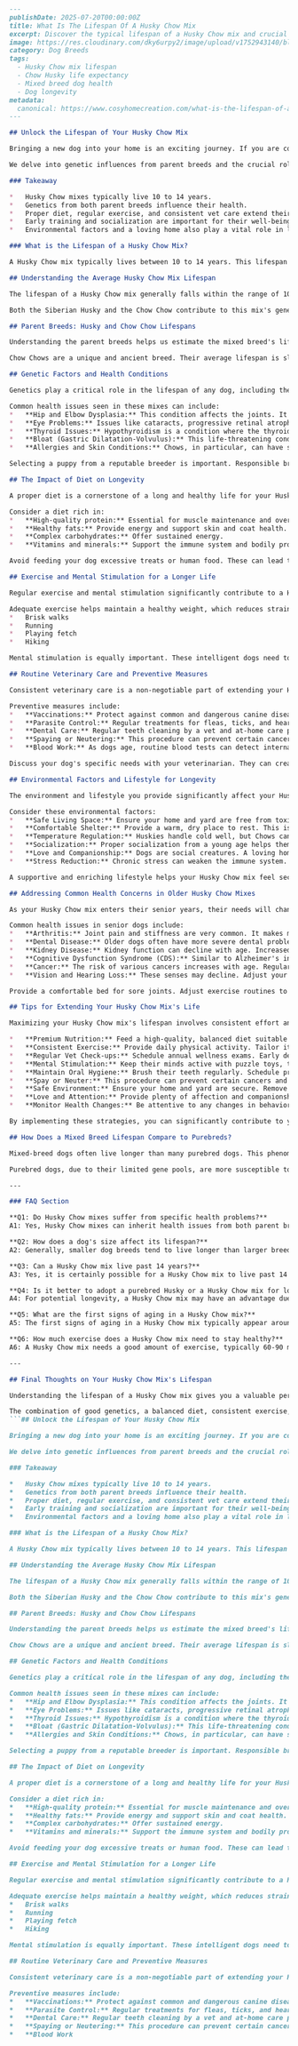 ```markdown
---
publishDate: 2025-07-20T00:00:00Z
title: What Is The Lifespan Of A Husky Chow Mix
excerpt: Discover the typical lifespan of a Husky Chow mix and crucial factors like genetics, diet, and care that influence their longevity.
image: https://res.cloudinary.com/dky6urpy2/image/upload/v1752943140/blog_image_1752943140_cwdyju.webp
category: Dog Breeds
tags:
  - Husky Chow mix lifespan
  - Chow Husky life expectancy
  - Mixed breed dog health
  - Dog longevity
metadata:
  canonical: https://www.cosyhomecreation.com/what-is-the-lifespan-of-a-husky-chow-mix
---

## Unlock the Lifespan of Your Husky Chow Mix

Bringing a new dog into your home is an exciting journey. If you are considering a Husky Chow mix, you likely wonder about their unique traits. One common question many prospective owners ask is, "What is the lifespan of a Husky Chow mix?" Understanding their life expectancy helps you prepare for a lifetime of companionship. This article explores the average lifespan of these beautiful mixed-breed dogs. We will also discuss the many factors that impact their health and longevity.

We delve into genetic influences from parent breeds and the crucial role of daily care. This includes diet, exercise, and regular veterinary check-ups. Our goal is to provide you with insights that will help your Husky Chow mix live a long, healthy, and happy life. Knowing what to expect empowers you to give your furry friend the best possible care.

### Takeaway

*   Husky Chow mixes typically live 10 to 14 years.
*   Genetics from both parent breeds influence their health.
*   Proper diet, regular exercise, and consistent vet care extend their lifespan.
*   Early training and socialization are important for their well-being.
*   Environmental factors and a loving home also play a vital role in longevity.

### What is the Lifespan of a Husky Chow Mix?

A Husky Chow mix typically lives between 10 to 14 years. This lifespan is a general estimate, as individual dogs vary. Many factors influence how long your specific dog will live. These factors include genetics, diet, exercise, and overall health care.

## Understanding the Average Husky Chow Mix Lifespan

The lifespan of a Husky Chow mix generally falls within the range of 10 to 14 years. This range is typical for medium to large-sized mixed-breed dogs. Mixed breeds often benefit from "hybrid vigor." Hybrid vigor means they might be healthier than purebreds. This is because they inherit genes from two different genetic pools.

Both the Siberian Husky and the Chow Chow contribute to this mix's genetic makeup. Siberian Huskies usually live for 12 to 15 years. Chow Chows have a lifespan of 9 to 12 years. The combination often results in a lifespan that averages these two ranges. It is important to remember that these are averages. Some Husky Chow mixes may live shorter or longer lives. Proper care and a bit of luck contribute to a long, happy life for these dogs.

## Parent Breeds: Husky and Chow Chow Lifespans

Understanding the parent breeds helps us estimate the mixed breed's lifespan. Siberian Huskies are known for their endurance and robust health. Their average lifespan is 12 to 15 years. They are generally healthy dogs. However, they can be prone to certain genetic conditions. These include hip dysplasia and eye problems like cataracts.

Chow Chows are a unique and ancient breed. Their average lifespan is slightly shorter, ranging from 9 to 12 years. Chow Chows also have specific health concerns. These include elbow and hip dysplasia, patellar luxation, and eye entropion. They can also be susceptible to certain skin conditions and bloat. A Husky Chow mix inherits traits from both. This means they can inherit the positive health aspects as well as potential health predispositions from either parent. Responsible breeding practices try to minimize the risk of these inherited conditions.

## Genetic Factors and Health Conditions

Genetics play a critical role in the lifespan of any dog, including the Husky Chow mix. Each puppy inherits genes from both their Husky and Chow Chow parents. This genetic lottery determines their predisposition to certain health conditions. For example, if both parent breeds carry a gene for hip dysplasia, their offspring have a higher risk. Conversely, if one parent is genetically healthy in a certain area, it can dilute the risk from the other.

Common health issues seen in these mixes can include:
*   **Hip and Elbow Dysplasia:** This condition affects the joints. It can lead to pain and arthritis. Both Huskies and Chows are prone to this.
*   **Eye Problems:** Issues like cataracts, progressive retinal atrophy, and entropion can occur. These can affect vision over time.
*   **Thyroid Issues:** Hypothyroidism is a condition where the thyroid gland does not produce enough hormones. It can impact metabolism and energy.
*   **Bloat (Gastric Dilatation-Volvulus):** This life-threatening condition is more common in deep-chested breeds like the Chow Chow. It causes the stomach to twist.
*   **Allergies and Skin Conditions:** Chows, in particular, can have skin sensitivities.

Selecting a puppy from a reputable breeder is important. Responsible breeders screen their parent dogs for genetic health issues. This reduces the likelihood of passing on hereditary diseases. For more information on Chow Chow health, you can explore resources like [What are the Pros and Cons of a Chow Chow](https://cosyhomecreation.com/what-are-the-pros-and-cons-of-a-chow-chow). Understanding these genetic predispositions helps owners provide proactive care.

## The Impact of Diet on Longevity

A proper diet is a cornerstone of a long and healthy life for your Husky Chow mix. High-quality nutrition fuels their body and supports vital functions. It helps maintain a healthy weight, which prevents many health problems. Obesity in dogs leads to issues like joint strain, heart disease, and diabetes. Feeding appropriate portions is crucial.

Consider a diet rich in:
*   **High-quality protein:** Essential for muscle maintenance and overall health.
*   **Healthy fats:** Provide energy and support skin and coat health.
*   **Complex carbohydrates:** Offer sustained energy.
*   **Vitamins and minerals:** Support the immune system and bodily processes.

Avoid feeding your dog excessive treats or human food. These can lead to weight gain and nutritional imbalances. Always provide fresh, clean water. Hydration is vital for kidney function and overall well-being. Consult your veterinarian for specific dietary recommendations. They can advise on the best food type and portion sizes for your dog's age, activity level, and health status. Proper nutrition sets the foundation for a vibrant and long life.

## Exercise and Mental Stimulation for a Longer Life

Regular exercise and mental stimulation significantly contribute to a Husky Chow mix's longevity. These dogs are active and intelligent. They need consistent physical activity to stay healthy and prevent boredom. Huskies are known for their energy, while Chows can be more laid-back. Your mix will likely fall somewhere in between, but will still require daily activity.

Adequate exercise helps maintain a healthy weight, which reduces strain on joints. It also supports cardiovascular health and strengthens muscles. Aim for at least 60-90 minutes of moderate exercise daily. This can include:
*   Brisk walks
*   Running
*   Playing fetch
*   Hiking

Mental stimulation is equally important. These intelligent dogs need to use their brains. Boredom can lead to destructive behaviors and stress. Provide puzzle toys, training sessions, and interactive games. Regular training sessions also build a strong bond between you and your dog. A well-exercised and mentally stimulated dog is generally happier. This leads to reduced stress, improved mood, and a better overall quality of life. This directly impacts their lifespan.

## Routine Veterinary Care and Preventive Measures

Consistent veterinary care is a non-negotiable part of extending your Husky Chow mix's lifespan. Regular check-ups allow your vet to monitor your dog's health proactively. Early detection of potential health issues means faster treatment. This can prevent conditions from becoming severe. Annual exams are critical, especially as your dog ages.

Preventive measures include:
*   **Vaccinations:** Protect against common and dangerous canine diseases.
*   **Parasite Control:** Regular treatments for fleas, ticks, and heartworms prevent serious illnesses.
*   **Dental Care:** Regular teeth cleaning by a vet and at-home care prevent dental disease. Dental problems can lead to other health issues in the body.
*   **Spaying or Neutering:** This procedure can prevent certain cancers and reduce behavioral issues. It can also extend life expectancy.
*   **Blood Work:** As dogs age, routine blood tests can detect internal organ problems early.

Discuss your dog's specific needs with your veterinarian. They can create a tailored health plan. This includes dietary advice, exercise recommendations, and vaccination schedules. Proactive health management is an investment in your dog's future. It helps ensure they live a full and vibrant life. For context, you can see how consistent vet care impacts the lifespan of other mixes like a [German Shepherd Malamute mix](https://cosyhomecreation.com/what-is-the-lifespan-of-a-german-shepherd-malamute-mix).

## Environmental Factors and Lifestyle for Longevity

The environment and lifestyle you provide significantly affect your Husky Chow mix's lifespan. A safe, clean, and stable home environment reduces stress and exposure to hazards. Dogs thrive on routine and predictability. Providing a consistent schedule for feeding, walks, and playtime benefits their mental health.

Consider these environmental factors:
*   **Safe Living Space:** Ensure your home and yard are free from toxic substances and potential dangers.
*   **Comfortable Shelter:** Provide a warm, dry place to rest. This is especially important in extreme weather.
*   **Temperature Regulation:** Huskies handle cold well, but Chows can overheat easily due to their dense coats. Ensure your mix stays cool in hot weather.
*   **Socialization:** Proper socialization from a young age helps them adapt to new situations. It reduces anxiety and fear.
*   **Love and Companionship:** Dogs are social creatures. A loving home where they feel part of the family reduces stress. It promotes overall well-being.
*   **Stress Reduction:** Chronic stress can weaken the immune system. A calm, consistent environment helps your dog thrive.

A supportive and enriching lifestyle helps your Husky Chow mix feel secure and happy. This can contribute to a longer, healthier life. Understanding the varied life expectancies of different mixed breeds, like the [life expectancy of a Golden Retriever Chow Chow mix](https://cosyhomecreation.com/what-is-the-life-expectancy-of-a-golden-retriever-chow-chow-mix), highlights the importance of tailored care.

## Addressing Common Health Concerns in Older Husky Chow Mixes

As your Husky Chow mix enters their senior years, their needs will change. Just like humans, older dogs are more prone to certain health issues. Being aware of these common concerns helps you provide appropriate care. This can improve their quality of life and potentially extend their time with you.

Common health issues in senior dogs include:
*   **Arthritis:** Joint pain and stiffness are very common. It makes movement difficult. Your vet might recommend supplements or pain medication.
*   **Dental Disease:** Older dogs often have more severe dental problems. Regular dental cleanings are even more crucial.
*   **Kidney Disease:** Kidney function can decline with age. Increased thirst and urination are signs.
*   **Cognitive Dysfunction Syndrome (CDS):** Similar to Alzheimer's in humans, it can cause confusion, disorientation, and changes in sleep patterns.
*   **Cancer:** The risk of various cancers increases with age. Regular vet check-ups can help detect issues early.
*   **Vision and Hearing Loss:** These senses may decline. Adjust your home and routine to help your dog navigate safely.

Provide a comfortable bed for sore joints. Adjust exercise routines to be less strenuous but still regular. Pay close attention to changes in appetite, water intake, or behavior. Regular vet visits become even more important for senior dogs. Your vet can recommend specific diets, medications, and lifestyle adjustments to keep your older Husky Chow mix comfortable and healthy. It's similar to how proactive care helps other large breed mixes like the [German Shepherd Australian Cattle Dog mix](https://cosyhomecreation.com/what-is-the-lifespan-of-a-german-shepherd-australian-cattle-dog-mix) live longer.

## Tips for Extending Your Husky Chow Mix's Life

Maximizing your Husky Chow mix's lifespan involves consistent effort and thoughtful care. It is about creating an environment where they can truly thrive. Here are practical tips to help your beloved companion live a longer, healthier life.

*   **Premium Nutrition:** Feed a high-quality, balanced diet suitable for their age, size, and activity level. Avoid overfeeding to maintain a healthy weight.
*   **Consistent Exercise:** Provide daily physical activity. Tailor it to their energy levels. Mix in walks, runs, and playtime to keep them active and engaged.
*   **Regular Vet Check-ups:** Schedule annual wellness exams. Early detection of health issues is key to effective treatment. Follow your vet’s advice on vaccinations and parasite control.
*   **Mental Stimulation:** Keep their minds active with puzzle toys, training, and new experiences. This prevents boredom and promotes cognitive health.
*   **Maintain Oral Hygiene:** Brush their teeth regularly. Schedule professional dental cleanings as needed. Good oral health impacts overall well-being.
*   **Spay or Neuter:** This procedure can prevent certain cancers and reduce the risk of other health problems.
*   **Safe Environment:** Ensure your home and yard are secure. Remove hazards and provide a comfortable, stress-free living space.
*   **Love and Attention:** Provide plenty of affection and companionship. A happy dog is a healthier dog. Reduce stress by offering a stable routine.
*   **Monitor Health Changes:** Be attentive to any changes in behavior, appetite, or energy levels. Report concerns to your vet promptly.

By implementing these strategies, you can significantly contribute to your Husky Chow mix living a full, vibrant, and extended life by your side. Every small effort adds up to a big difference in their health and happiness.

## How Does a Mixed Breed Lifespan Compare to Purebreds?

Mixed-breed dogs often live longer than many purebred dogs. This phenomenon is known as "hybrid vigor" or heterosis. Hybrid vigor refers to the increased strength and health seen in offspring when two different genetic lines are combined. When you mix two distinct breeds, the chances of inheriting two copies of a problematic recessive gene from one lineage decrease. This can lead to fewer genetic health issues.

Purebred dogs, due to their limited gene pools, are more susceptible to specific hereditary diseases. These include hip dysplasia, certain cancers, and eye conditions. Reputable breeders work to minimize these risks. However, the genetic diversity in a mixed breed can offer a natural buffer. For example, the [lifespan of a Husky Australian Shepherd mix](https://cosyhomecreation.com/what-is-the-lifespan-of-a-husky-australian-shepherd-mix) can often be robust due to this genetic blending. While hybrid vigor is beneficial, it is not a guarantee of perfect health. Mixed breeds can still inherit health issues from either parent breed. Nonetheless, the broader genetic makeup often gives them an edge in overall health and longevity.

---

### FAQ Section

**Q1: Do Husky Chow mixes suffer from specific health problems?**
A1: Yes, Husky Chow mixes can inherit health issues from both parent breeds. Common concerns include hip and elbow dysplasia, eye problems like cataracts and entropion, and thyroid issues. They may also be prone to bloat, which is a serious condition. Regular vet check-ups help monitor for these conditions.

**Q2: How does a dog's size affect its lifespan?**
A2: Generally, smaller dog breeds tend to live longer than larger breeds. Large and giant breeds often mature faster and age more quickly. This can lead to an earlier onset of age-related diseases. The Husky Chow mix falls into the medium-to-large category, placing their typical lifespan in the mid-range compared to other dogs.

**Q3: Can a Husky Chow mix live past 14 years?**
A3: Yes, it is certainly possible for a Husky Chow mix to live past 14 years. While 10 to 14 years is the average range, excellent genetics, meticulous care, optimal nutrition, and a low-stress environment can contribute to a longer life. Individual variation exists, and some dogs defy average expectations.

**Q4: Is it better to adopt a purebred Husky or a Husky Chow mix for longevity?**
A4: For potential longevity, a Husky Chow mix may have an advantage due to hybrid vigor. This genetic diversity can sometimes reduce the likelihood of inheriting specific breed-related health issues common in purebreds. However, responsible breeding practices for purebreds can also produce very healthy dogs. Ultimately, the quality of care is the most significant factor.

**Q5: What are the first signs of aging in a Husky Chow mix?**
A5: The first signs of aging in a Husky Chow mix typically appear around 7-9 years of age. These can include reduced energy levels, increased sleeping, graying fur around the muzzle, stiffness or difficulty with movement (a sign of arthritis), changes in appetite or thirst, and a decline in vision or hearing. Regular vet visits can help manage these changes.

**Q6: How much exercise does a Husky Chow mix need to stay healthy?**
A6: A Husky Chow mix needs a good amount of exercise, typically 60-90 minutes daily. This includes brisk walks, runs, or active playtime. Consistent physical activity helps maintain a healthy weight, supports joint health, and provides mental stimulation. The exact amount depends on the individual dog's energy level.

---

## Final Thoughts on Your Husky Chow Mix's Lifespan

Understanding the lifespan of a Husky Chow mix gives you a valuable perspective on the journey you will share. While these wonderful dogs typically live between 10 to 14 years, this is merely an average. I believe that every single day you provide your dog with love, care, and attention truly matters. Your efforts directly influence their health and happiness.

The combination of good genetics, a balanced diet, consistent exercise, and regular veterinary care forms the foundation for a long life. Providing a loving and stable environment also reduces stress, which is vital for any dog's well-being. By staying informed about their potential health issues and being proactive with their care, you can help your Husky Chow mix thrive. Remember, your commitment plays the largest role in helping your Husky Chow mix live a full, happy, and extended life by your side. Take these insights and give your furry companion the best life possible.
```## Unlock the Lifespan of Your Husky Chow Mix

Bringing a new dog into your home is an exciting journey. If you are considering a Husky Chow mix, you likely wonder about their unique traits. One common question many prospective owners ask is, "What is the lifespan of a Husky Chow mix?" Understanding their life expectancy helps you prepare for a lifetime of companionship. This article explores the average lifespan of these beautiful mixed-breed dogs. We will also discuss the many factors that impact their health and longevity.

We delve into genetic influences from parent breeds and the crucial role of daily care. This includes diet, exercise, and regular veterinary check-ups. Our goal is to provide you with insights that will help your Husky Chow mix live a long, healthy, and happy life. Knowing what to expect empowers you to give your furry friend the best possible care.

### Takeaway

*   Husky Chow mixes typically live 10 to 14 years.
*   Genetics from both parent breeds influence their health.
*   Proper diet, regular exercise, and consistent vet care extend their lifespan.
*   Early training and socialization are important for their well-being.
*   Environmental factors and a loving home also play a vital role in longevity.

### What is the Lifespan of a Husky Chow Mix?

A Husky Chow mix typically lives between 10 to 14 years. This lifespan is a general estimate, as individual dogs vary. Many factors influence how long your specific dog will live. These factors include genetics, diet, exercise, and overall health care.

## Understanding the Average Husky Chow Mix Lifespan

The lifespan of a Husky Chow mix generally falls within the range of 10 to 14 years. This range is typical for medium to large-sized mixed-breed dogs. Mixed breeds often benefit from "hybrid vigor." Hybrid vigor means they might be healthier than purebreds. This is because they inherit genes from two different genetic pools.

Both the Siberian Husky and the Chow Chow contribute to this mix's genetic makeup. Siberian Huskies usually live for 12 to 15 years. Chow Chows have a lifespan of 9 to 12 years. The combination often results in a lifespan that averages these two ranges. It is important to remember that these are averages. Some Husky Chow mixes may live shorter or longer lives. Proper care and a bit of luck contribute to a long, happy life for these dogs.

## Parent Breeds: Husky and Chow Chow Lifespans

Understanding the parent breeds helps us estimate the mixed breed's lifespan. Siberian Huskies are known for their endurance and robust health. Their average lifespan is 12 to 15 years. They are generally healthy dogs. However, they can be prone to certain genetic conditions. These include hip dysplasia and eye problems like cataracts.

Chow Chows are a unique and ancient breed. Their average lifespan is slightly shorter, ranging from 9 to 12 years. Chow Chows also have specific health concerns. These include elbow and hip dysplasia, patellar luxation, and eye entropion. They can also be susceptible to certain skin conditions and bloat. A Husky Chow mix inherits traits from both. This means they can inherit the positive health aspects as well as potential health predispositions from either parent. Responsible breeding practices try to minimize the risk of these inherited conditions.

## Genetic Factors and Health Conditions

Genetics play a critical role in the lifespan of any dog, including the Husky Chow mix. Each puppy inherits genes from both their Husky and Chow Chow parents. This genetic lottery determines their predisposition to certain health conditions. For example, if both parent breeds carry a gene for hip dysplasia, their offspring have a higher risk. Conversely, if one parent is genetically healthy in a certain area, it can dilute the risk from the other.

Common health issues seen in these mixes can include:
*   **Hip and Elbow Dysplasia:** This condition affects the joints. It can lead to pain and arthritis. Both Huskies and Chows are prone to this.
*   **Eye Problems:** Issues like cataracts, progressive retinal atrophy, and entropion can occur. These can affect vision over time.
*   **Thyroid Issues:** Hypothyroidism is a condition where the thyroid gland does not produce enough hormones. It can impact metabolism and energy.
*   **Bloat (Gastric Dilatation-Volvulus):** This life-threatening condition is more common in deep-chested breeds like the Chow Chow. It causes the stomach to twist.
*   **Allergies and Skin Conditions:** Chows, in particular, can have skin sensitivities.

Selecting a puppy from a reputable breeder is important. Responsible breeders screen their parent dogs for genetic health issues. This reduces the likelihood of passing on hereditary diseases. For more information on Chow Chow health, you can explore resources like [What are the Pros and Cons of a Chow Chow](https://cosyhomecreation.com/what-are-the-pros-and-cons-of-a-chow-chow). Understanding these genetic predispositions helps owners provide proactive care.

## The Impact of Diet on Longevity

A proper diet is a cornerstone of a long and healthy life for your Husky Chow mix. High-quality nutrition fuels their body and supports vital functions. It helps maintain a healthy weight, which prevents many health problems. Obesity in dogs leads to issues like joint strain, heart disease, and diabetes. Feeding appropriate portions is crucial.

Consider a diet rich in:
*   **High-quality protein:** Essential for muscle maintenance and overall health.
*   **Healthy fats:** Provide energy and support skin and coat health.
*   **Complex carbohydrates:** Offer sustained energy.
*   **Vitamins and minerals:** Support the immune system and bodily processes.

Avoid feeding your dog excessive treats or human food. These can lead to weight gain and nutritional imbalances. Always provide fresh, clean water. Hydration is vital for kidney function and overall well-being. Consult your veterinarian for specific dietary recommendations. They can advise on the best food type and portion sizes for your dog's age, activity level, and health status. Proper nutrition sets the foundation for a vibrant and long life.

## Exercise and Mental Stimulation for a Longer Life

Regular exercise and mental stimulation significantly contribute to a Husky Chow mix's longevity. These dogs are active and intelligent. They need consistent physical activity to stay healthy and prevent boredom. Huskies are known for their energy, while Chows can be more laid-back. Your mix will likely fall somewhere in between, but will still require daily activity.

Adequate exercise helps maintain a healthy weight, which reduces strain on joints. It also supports cardiovascular health and strengthens muscles. Aim for at least 60-90 minutes of moderate exercise daily. This can include:
*   Brisk walks
*   Running
*   Playing fetch
*   Hiking

Mental stimulation is equally important. These intelligent dogs need to use their brains. Boredom can lead to destructive behaviors and stress. Provide puzzle toys, training sessions, and interactive games. Regular training sessions also build a strong bond between you and your dog. A well-exercised and mentally stimulated dog is generally happier. This leads to reduced stress, improved mood, and a better overall quality of life. This directly impacts their lifespan.

## Routine Veterinary Care and Preventive Measures

Consistent veterinary care is a non-negotiable part of extending your Husky Chow mix's lifespan. Regular check-ups allow your vet to monitor your dog's health proactively. Early detection of potential health issues means faster treatment. This can prevent conditions from becoming severe. Annual exams are critical, especially as your dog ages.

Preventive measures include:
*   **Vaccinations:** Protect against common and dangerous canine diseases.
*   **Parasite Control:** Regular treatments for fleas, ticks, and heartworms prevent serious illnesses.
*   **Dental Care:** Regular teeth cleaning by a vet and at-home care prevent dental disease. Dental problems can lead to other health issues in the body.
*   **Spaying or Neutering:** This procedure can prevent certain cancers and reduce behavioral issues. It can also extend life expectancy.
*   **Blood Work